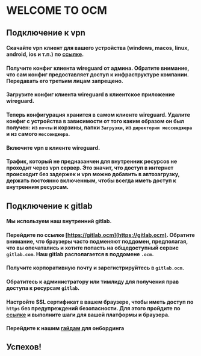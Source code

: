# WELCOME TO OCM

## Подключение к vpn

#### Скачайте vpn клиент для вашего устройства (windows, macos, linux, android, ios и т.п.) по [ссылке](https://www.wireguard.com/install/).
#### Получите конфиг клиента wireguard от админа. Обратите внимание, что сам конфиг предоставляет доступ к инфраструктуре компании. Передавать его третьим лицам запрещено.
#### Загрузите конфиг клиента wireguard в клиентское приложение wireguard.
#### Теперь конфигурация хранится в самом клиенте wireguard. Удалите конфиг с устройства в зависимости от того каким образом он был получен: из `почты` и корзины, папки `Загрузки`, из `директории мессенджера` и из самого `мессенджера`.
#### Включите vpn в клиенте wireguard.
#### Трафик, который не предназанчен для внутренник ресурсов не проходит через vpn сервер. Это значит, что доступ в интернет происходит без задержек и vpn можно добавить в автозагрузку, держать постоянно включенным, чтобы всегда иметь доступ к внутренним ресурсам.

## Подключение к gitlab

#### Мы используем наш внутренний gitlab.
#### Перейдите по ссылке [https://gitlab.ocm](https://gitlab.ocm). Обратите внимание, что браузеры часто подменяют поддомен, предполагая, что вы опечатались и хотите попасть на общедоступный сервис `gitlab.com`. Наш gitlab располагается в поддомене `.ocm`.
#### Получите корпоративную почту и зарегистрируйтесь в `gitlab.ocm`.
#### Обратитесь к администратору или тимлиду для получения прав доступа к ресурсам `gitlab`.
#### Настройте SSL сертификат в вашем браузере, чтобы иметь доступ по `https` без предупреждений безопасности. Для этого пройдите по [ссылке](https://gitlab.ocm/welcome-to-ocm/get-started/-/wikis/%D0%A3%D1%81%D1%82%D0%B0%D0%BD%D0%BE%D0%B2%D0%BA%D0%B0-%D0%BA%D0%BE%D1%80%D0%BD%D0%B5%D0%B2%D0%BE%D0%B3%D0%BE-%D1%81%D0%B5%D1%80%D1%82%D0%B8%D1%84%D0%B8%D0%BA%D0%B0%D1%82%D0%B0) и выполните шаги для вашей платформы и браузера.
#### Перейдите к нашим [гайдам](https://gitlab.ocm/welcome-to-ocm/get-started/-/wikis/home) для онбординга

## Успехов!